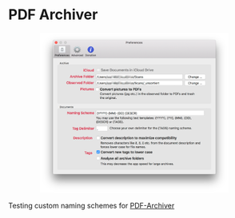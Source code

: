# PDF Archiver

<p align="center">
<img src="assets/example_fork_pref.png" style="width: 75%;">
</p>

Testing custom naming schemes for [PDF-Archiver](https://github.com/PDF-Archiver/PDF-Archiver)